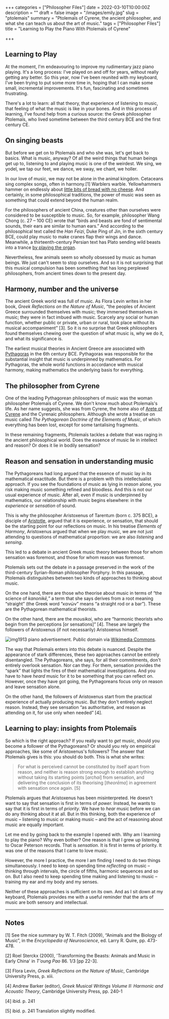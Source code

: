 +++
categories = ["Philosopher Files"]
date = 2022-03-10T10:00:00Z
description = ""
draft = false
image = "/images/emily.jpg"
slug = "ptolemais"
summary = "Ptolemaïs of Cyrene, the ancient philosopher, and what she can teach us about the art of music."
tags = ["Philosopher Files"]
title = "Learning to Play the Piano With Ptolemaïs of Cyrene"

+++

## Learning to Play

At the moment, I'm  endeavouring to improve my rudimentary jazz piano playing. It's a long  process: I've played on and off for years, without really getting any  better. So this year, now I've been reunited with my keyboard, I've been trying to put some more time in, hoping that I can make some small,  incremental improvements. It's fun, fascinating and sometimes  frustrating.

There's a lot to learn: all that theory, that  experience of listening to music, that feeling of what the music is like in your bones. And in this process of learning, I've found help from a  curious source: the Greek philosopher Ptolemaïs, who lived sometime  between the third century BCE and the first century CE. 

## On singing beasts

But before we get on to Ptolemaïs and who she was, let's get back to  basics. What is music, anyway? Of all the weird things that human beings get up to, listening to and playing music is one of the weirdest. We  sing, we yodel, we tap our feet, we dance, we sway, we chant, we holler.

In our love of music, we may not be alone in the animal kingdom. Cetaceans sing complex songs, often in harmony.[1] Warblers warble. Yellowhammers hammer on endlessly about [little bits of bread with no cheese](https://scottishwildlifetrust.org.uk/2012/06/little-bit-of-bread-and-no-cheese/). And certainly, in some philosophical traditions, the power of music was seen as something that could extend beyond the human realm.

For  the philosophers of ancient China, creatures other than ourselves were  considered to be susceptible to music. So, for example, philosopher Wang Chong (c. 27 – 100 CE) wrote that “birds and beasts are fond of  sentimental sounds, their ears are similar to human ears.” And according to the philosophical text called the *Han Feizi*, Duke Ping of  Jin, in the sixth century BCE, could play music to make cranes flap  their wings and dance. Meanwhile, a thirteenth-century Persian text has  Plato sending wild beasts into a trance [by playing the organ](/plato-organist-to-the-beasts/). 

Nevertheless, few animals seem so wholly obsessed by music as human beings. We just  can't seem to stop ourselves. And so it is not surprising that this  musical compulsion has been something that has long perplexed  philosophers, from ancient times down to the present day. 

## Harmony, number and the universe

The ancient Greek world was full of music. As Flora Levin writes in her book, *Greek Reflections on the Nature of Music*, “the peoples of Ancient Greece surrounded themselves with music; they  immersed themselves in music; they were in fact imbued with music.  Scarcely any social or human function, whether public or private, urban  or rural, took place without its musical accompaniment” [3]. So it is no surprise that Greek philosophers found themselves chewing over the  question of what music is, why we do it, and what its significance is.

The earliest musical theories in Ancient Greece are associated with [Pythagoras](/pythagoras) in the 6th century BCE. Pythagoras was responsible for the substantial  insight that music is underpinned by mathematics. For Pythagoras, the  whole world functions in accordance with musical harmony, making  mathematics the underlying basis for everything.

## The philosopher from Cyrene

One of the leading Pythagorean philosophers of music was the woman  philosopher Ptolemaïs of Cyrene. We don't know much about Ptolemaïs's  life. As her name suggests, she was from Cyrene, the home also of [Arete of Cyrene](/arete) and the Cyrenaic philosophers. Although she wrote a treatise on music called *The Pythagorean Doctrine of the Elements of Music*, of which everything has been lost, except for some tantalising fragments.

In these remaining fragments, Ptolemaïs tackles a debate that was raging  in the ancient philosophical world. Does the essence of music lie in  intellect and reason? Or does it lie in bodily sensation?

## Reason and sensation in understanding music

The Pythagoreans had long argued that the essence of music lay in its  mathematical exactitude. But there is a problem with this  intellectualist approach. If you see the foundations of music as lying  in *reason* alone, you risk making music something refined and  bloodless. And this is not our usual experience of music. After all,  even if music is underpinned by mathematics, our relationship with music begins elsewhere: in the *experience* or *sensation* of sound.

This is why the philosopher Aristoxenus of Tarentum (born c. 375 BCE), a disciple of [Aristotle](/aristotle), argued that it is experience, or sensation, that should be the starting point for our reflections on music. In his treatise *Elements of Harmony*, Aristoxenus argued that when we play music, we are not just attending to questions of mathematical proportion: we are also *listening* and *sensing*. 

This led to a debate in ancient Greek music theory between those for whom  sensation was foremost, and those for whom reason was foremost.

Ptolemaïs sets out the debate in a passage preserved in the work of the  third-century Syrian-Roman philosopher Porphyry. In this passage,  Ptolemaïs distinguishes between two kinds of approaches to thinking  about music.

On the one hand, there are those who theorise about music in terms of “the science of *kanonikē,*” a term that she says derives from a root meaning “straight” (the Greek  word “κανών” means “a straight rod or a bar”). These are the Pythagorean mathematical theorists.

On the other hand, there are the *mousikoi*, who are “harmonic theorists who begin from the perceptions [or  sensations]” [4]. These are largely the followers of Aristoxenus (if not necessarily) Aristoxenus himself.

![img](/images/piano.jpg)1913 piano advertisement. Public domain via [Wikimedia Commons](https://commons.wikimedia.org/wiki/File:The_Kranich_%26_Bach_Player-Piano,_1913.jpg).

The way that Ptolemaïs enters into this debate is nuanced. Despite the  appearance of stark differences, these two approaches cannot be entirely disentangled. The Pythagoreans, she says, for all their commitments,  don't entirely overlook sensation. Nor can they. For them, sensation  provides the “spark” that lights the fires of their mathematical  investigations. And you have to have *heard* music for it to be  something that you can reflect on. However, once they have got going,  the Pythagoreans focus only on reason and leave sensation alone.

On the other hand, the followers of Aristoxenus start from the practical  experience of actually producing music. But they don't entirely neglect  reason. Instead, they see sensation “as authoritative, and reason as  attending on it, for use only when needed” [4]. 

## Learning to play: insights from Ptolemaïs

So which is the right approach? If you really want to *get* music, should you become a follower of the Pythagoreans? Or should you rely on empirical approaches, like some of Aristoxenus's followers? The answer  that Ptolemaïs gives is this: you should do both. This is what she  writes:

> For what is perceived cannot be constituted by  itself apart from reason, and neither is reason strong enough to  establish anything without taking its starting points [*archai*] from sensation, and delivering the conclusion of its theorising [*theorēma*] in agreement with sensation once again. [5]

Ptolemaïs argues that Aristoxenus has been misinterpreted. He doesn't want to say that sensation is first in terms of *power.* Instead, he wants to say that it is first in terms of *priority*. We have to *hear* music before we can do any thinking about it at all. But in this thinking,  both the experience of music – listening to music or making music – and  the act of reasoning about music are equally important.

Let me end by going back to the example I opened with. Why am I learning to play  the piano? Why even bother? One reason is that I grew up listening to  Oscar Peterson records. That is *sensation*. It is first in terms of priority. It was one of the reasons that I came to love music.

However, the more I practice, the more I am finding I need to do two things simultaneously. I need to keep on spending time *reflecting* on music – thinking through intervals, the circle of fifths, harmonic  sequences and so on. But I also need to keep spending time making and  listening to music – training my ear and my body and my senses.

Neither of these approaches is sufficient on its own. And as I sit down at my  keyboard, Ptolemaïs provides me with a useful reminder that the arts of  music are both sensory and intellectual.

------

## Notes

[1] See the nice summary by W. T. Fitch (2009), “Animals and the Biology of Music”, in the *Encyclopedia of Neuroscience*, ed. Larry R. Quire, pp. 473-478.

[2] Roel Sterckx (2000), 'Transforming the Beasts: Animals and Music in Early China' in *T'oung Pao* 86. 1/3  [pp 22-3]. 

[3] Flora Levin, *Greek Reflections on the Nature of Music*, Cambridge University Press, p. xiii.

[4] Andrew Barker (editor), *Greek Musical Writings Volume II: Harmonic and Acoustic Theory*, Cambridge University Press, pp. 240-1

[4] ibid. p. 241

[5] ibid. p. 241 Translation slightly modified.
